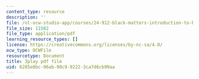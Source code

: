 ```yaml
---
content_type: resource
description: ''
file: /ol-ocw-studio-app/courses/24-912-black-matters-introduction-to-black-studies-spring-2017/6285e8bc96ab90c992223ca7d6cb99aa_CvT9dMwuHhQ.pdf
file_size: 11582
file_type: application/pdf
learning_resource_types: []
license: https://creativecommons.org/licenses/by-nc-sa/4.0/
ocw_type: OCWFile
resourcetype: Document
title: 3play pdf file
uid: 6285e8bc-96ab-90c9-9222-3ca7d6cb99aa
---
```

